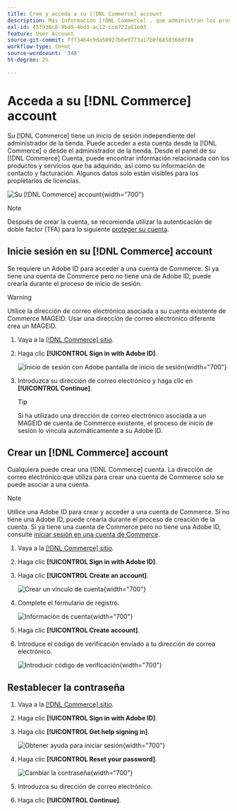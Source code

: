 ```yaml
---
title: Cree y acceda a su [!DNL Commerce] account
description: Más información [!DNL Commerce] , que administran los productos y servicios que ha adquirido.
exl-id: 45f938c8-9bd9-4bd3-ac12-cce722a61e03
feature: User Account
source-git-commit: fff3464c9da50927bbe9773a17b0f6858360d788
workflow-type: tm+mt
source-wordcount: '348'
ht-degree: 2%

---
```



# Acceda a su [!DNL Commerce] account

Su [!DNL Commerce] tiene un inicio de sesión independiente del administrador de la tienda. Puede acceder a esta cuenta desde la [!DNL Commerce] o desde el administrador de la tienda. Desde el panel de su [!DNL Commerce] Cuenta, puede encontrar información relacionada con los productos y servicios que ha adquirido, así como su información de contacto y facturación. Algunos datos solo están visibles para los propietarios de licencias.

![Su [!DNL Commerce] account](./assets/home-acct.png){width="700"}

>[!NOTE]
>
>Después de crear la cuenta, se recomienda utilizar la autenticación de doble factor (TFA) para lo siguiente [proteger su cuenta](commerce-account-secure.md).

## Inicie sesión en su [!DNL Commerce] account

Se requiere un Adobe ID para acceder a una cuenta de Commerce. Si ya tiene una cuenta de Commerce pero no tiene una de Adobe ID, puede crearla durante el proceso de inicio de sesión.

>[!WARNING]
>
>Utilice la dirección de correo electrónico asociada a su cuenta existente de Commerce MAGEID. Usar una dirección de correo electrónico diferente crea un MAGEID.

1. Vaya a la [[!DNL Commerce] sitio](https://account.magento.com/customer/account/login/).

1. Haga clic **[!UICONTROL Sign in with Adobe ID]**.

   ![Inicio de sesión con Adobe pantalla de inicio de sesión](./assets/sign-in-with-adobe.png){width="700"}

1. Introduzca su dirección de correo electrónico y haga clic en **[!UICONTROL Continue]**.

   >[!TIP]
   >
   >Si ha utilizado una dirección de correo electrónico asociada a un MAGEID de cuenta de Commerce existente, el proceso de inicio de sesión lo vincula automáticamente a su Adobe ID.

## Crear un [!DNL Commerce] account

Cualquiera puede crear una [!DNL Commerce] cuenta. La dirección de correo electrónico que utiliza para crear una cuenta de Commerce solo se puede asociar a una cuenta.

>[!NOTE]
>
>Utilice una Adobe ID para crear y acceder a una cuenta de Commerce. Si no tiene una Adobe ID, puede crearla durante el proceso de creación de la cuenta. Si ya tiene una cuenta de Commerce pero no tiene una Adobe ID, consulte [iniciar sesión en una cuenta de Commerce](#log-in-to-your-dnl-commerce-account).

1. Vaya a la [[!DNL Commerce] sitio](https://account.magento.com/customer/account/login/).

1. Haga clic **[!UICONTROL Sign in with Adobe ID]**.

1. Haga clic **[!UICONTROL Create an account]**.

   ![Crear un vínculo de cuenta](./assets/account-create-link.png){width="700"}

1. Complete el formulario de registro.

   ![Información de cuenta](./assets/account-create.png){width="700"}

1. Haga clic **[!UICONTROL Create account]**.

1. Introduce el código de verificación enviado a tu dirección de correo electrónico.

   ![Introducir código de verificación](./assets/verification-code.png){width="700"}

## Restablecer la contraseña

1. Vaya a la [[!DNL Commerce] sitio](https://account.magento.com/customer/account/login/).

1. Haga clic **[!UICONTROL Sign in with Adobe ID]**.

1. Haga clic **[!UICONTROL Get help signing in]**.

   ![Obtener ayuda para iniciar sesión](./assets/sign-in-get-help.png){width="700"}

1. Haga clic **[!UICONTROL Reset your password]**.

   ![Cambiar la contraseña](./assets/change-password.png){width="700"}

1. Introduzca su dirección de correo electrónico.

1. Haga clic **[!UICONTROL Continue]**.
